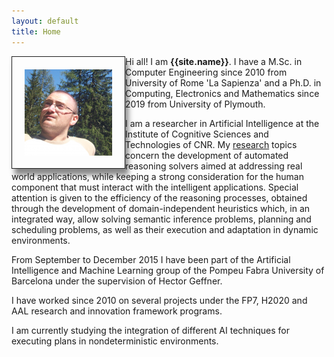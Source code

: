 ```yaml
---
layout: default
title: Home
---
```

<img style="float: left; border: 1px solid; box-shadow: 5px 10px 8px #888888; padding: 20px;" src="figures/face.png">

Hi all! I am **{{site.name}}**. I have a M.Sc. in Computer Engineering since 2010 from University of Rome 'La Sapienza' and a Ph.D. in Computing, Electronics and Mathematics since 2019 from University of Plymouth.

I am a researcher in Artificial Intelligence at the Institute of Cognitive Sciences and Technologies of CNR. My [research](/research/) topics concern the development of automated reasoning solvers aimed at addressing real world applications, while keeping a strong consideration for the human component that must interact with the intelligent applications. Special attention is given to the efficiency of the reasoning processes, obtained through the development of domain-independent heuristics which, in an integrated way, allow solving semantic inference problems, planning and scheduling problems, as well as their execution and adaptation in dynamic environments.

From September to December 2015 I have been part of the Artificial Intelligence and Machine Learning group of the Pompeu Fabra University of Barcelona under the supervision of Hector Geffner.

I have worked since 2010 on several projects under the FP7, H2020 and AAL research and innovation framework programs.

I am currently studying the integration of different AI techniques for executing plans in nondeterministic environments.
